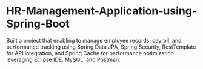 # HR-Management-Application-using-Spring-Boot
Built a project that enabling to manage employee records, payroll, and performance tracking using Spring Data JPA, Spring Security, RestTemplate for API integration, and Spring Cache for performance optimization leveraging Eclipse IDE, MySQL, and Postman.
